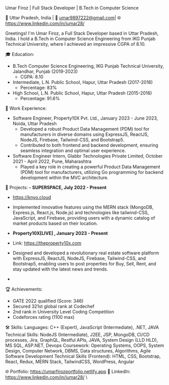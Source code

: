Umar Firoz | Full Stack Developer | B.Tech in Computer Science

📍 Uttar Pradesh, India | 📧 umar9897222@gmail.com| 🌐 https://www.linkedin.com/in/iumar28/

Greetings! I'm Umar Firoz, a Full Stack Developer based in Uttar Pradesh, India. I hold a B.Tech in Computer Science Engineering from IKG Punjab Technical University, where I achieved an impressive CGPA of 8.10.

🎓 Education:
- B.Tech Computer Science Engineering, IKG Punjab Technical University, Jalandhar, Punjab (2019-2023)
   - CGPA: 8.10
- Intermediate, L.N. Public School, Hapur, Uttar Pradesh (2017-2018)
   - Percentage: 83%
- High School, L.N. Public School, Hapur, Uttar Pradesh (2015-2016)
   - Percentage: 91.6%

💼 Work Experience:
- Software Engineer, Property10X Pvt. Ltd., January 2023 - June 2023, Noida, Uttar Pradesh
   - Developed a robust Product Data Management (PDM) tool for manufacturers in diverse domains using ExpressJS, ReactJS, NodeJS, Firebase, Tailwind-CSS, and Bootstrap5.
   - Contributed to both frontend and backend development, ensuring seamless integration and optimal user experience.
- Software Engineer Intern, Glabbr Technologies Private Limited, October 2021 - April 2022, Pune, Maharashtra
   - Played a key role in creating a powerful Product Data Management (PDM) tool for manufacturers, utilizing Go programming for backend development within the MVC architecture.

🚀 Projects:
**- SUPERSPACE, July 2022 - Present**
   - https://knyo.cloud  
   - Implemented innovative features using the MERN stack (MongoDB, Express.js, React.js, Node.js) and technologies like tailwind-CSS, JavaScript, and Firebase, providing users with a dynamic catalog of market products based on their location.
     
- **Property10X[LIVE] , January 2023 - Present**
 - Link: https://theproperty10x.com   
 - Designed and developed a revolutionary real estate software platform with ExpressJS, ReactJS, NodeJS, Firebase, Tailwind-CSS, and Bootstrap5, enabling users to post properties for Buy, Sell, Rent, and stay updated with the latest news and trends.

-
🏆 Achievements:
- GATE 2022 qualified (Score: 346)
- Secured 321st global rank at Codechef
- 2nd rank in University Level Coding Competition
- Codeforces rating (1100 max)

🛠️ Skills:
Languages: C++ (Expert), JavaScript (Intermediate), .NET, JAVA
Technical Skills: NodeJS (Intermediate), J2EE, JSP, MongoDB, CI/CD processes, Jira, GraphQL, Restful APIs, JAVA, System Design (LLD HLD), MS SQL, ASP.NET, Devops
Coursework: Operating Systems, OOPS, System Design, Computer Network, DBMS, Data structures, Algorithms, Agile Software Development
Technical Skills (Frontend): HTML, CSS, Bootstrap, React, Redux, MERN Stack, TailwindCSS, WordPress, Angular


🌐 Portfolio: https://umarfirozportfolio.netlify.app
🔗 LinkedIn:  https://www.linkedin.com/in/iumar28/
\
